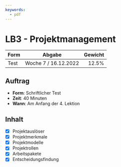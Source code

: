 ```yaml
---
keywords:
  - pdf
---
```

# LB3 - Projektmanagement

Form | Abgabe               | Gewicht
:--- | :---:                | ---:
Test | Woche 7 / 16.12.2022 | 12.5%

## Auftrag

- **Form**: Schriftlicher Test
- **Zeit**: 40 Minuten
- **Wann**: Am Anfang der 4. Lektion

## Inhalt

- [X] Projektauslöser
- [X] Projektmerkmale
- [X] Projektmodelle
- [X] Projektrollen
- [X] Arbeitspakete
- [X] Entscheidungsfindung
